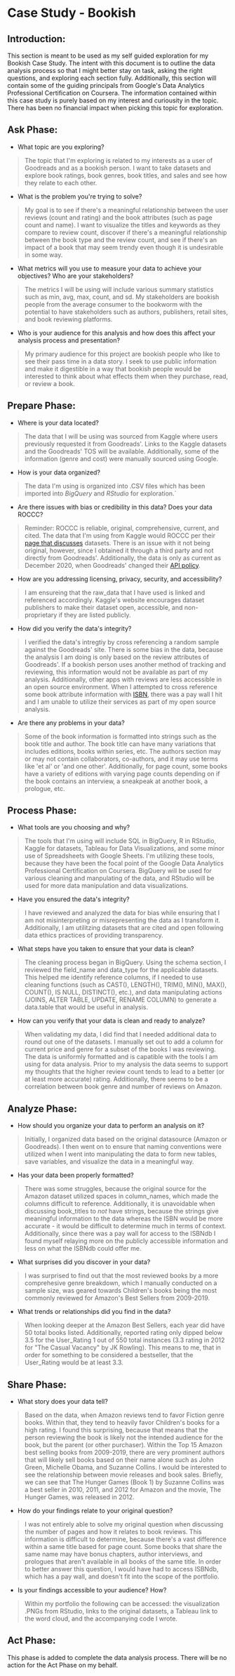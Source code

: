 # Case Study - Bookish

## Introduction:
This section is meant to be used as my self guided exploration for my Bookish Case Study. The intent with this document is to outline the data analysis process so that I might better stay on task, asking the right questions, and exploring each section fully. Additionally, this section will contain some of the guiding principals from Google's Data Analytics Professional Certification on Coursera. The information contained within this case study is purely based on my interest and curiousity in the topic. There has been no financial impact when picking this topic for exploration.

## Ask Phase:
- What topic are you exploring? 
> The topic that I'm exploring is related to my interests as a user of Goodreads and as a bookish person. I want to take datasets and explore book ratings, book genres, book titles, and sales and see how they relate to each other.
- What is the problem you're trying to solve? 
> My goal is to see if there's a meaningful relationship between the user reviews (count and rating) and the book attributes (such as page count and name). I want to visualize the titles and keywords as they compare to review count, discover if there's a meaningful relationship between the book type and the review count, and see if there's an impact of a book that may seem trendy even though it is undesirable in some way.
- What metrics will you use to measure your data to achieve your objectives? Who are your stakeholders? 
> The metrics I will be using will include various summary statistics such as min, avg, max, count, and sd. My stakeholders are bookish people from the average consumer to the bookworm with the potential to have stakeholders such as authors, publishers, retail sites, and book reviewing platforms.
- Who is your audience for this analysis and how does this affect your analysis process and presentation? 
> My primary audience for this project are bookish people who like to see their pass time in a data story. I seek to use public information and make it digestible in a way that bookish people would be interested to think about what effects them when they purchase, read, or review a book.

## Prepare Phase:
- Where is your data located? 
> The data that I will be using was sourced from Kaggle where users previously requested it from Goodreads'. Links to the Kaggle datasets and the Goodreads' TOS will be available. Additionally, some of the information (genre and cost) were manually sourced using Google.
- How is your data organized? 
> The data I'm using is organized into .CSV files which has been imported into *BigQuery* and *RStudio* for exploration.`
- Are there issues with bias or credibility in this data? Does your data ROCCC? 
> Reminder: ROCCC is reliable, original, comprehensive, current, and cited. The data that I'm using from Kaggle would ROCCC per their [page that discusses](https://www.kaggle.com/docs/datasets) datasets. There is an issue with it not being original, however, since I obtained it through a third party and not directly from Goodreads'. Additionally, the data is only as current as December 2020, when Goodreads' changed their [API policy](https://www.goodreads.com/api/terms).
- How are you addressing licensing, privacy, security, and accessibility?
> I am ensureing that the raw_data that I have used is linked and referenced accordingly. Kaggle's website encourages dataset publishers to make their dataset open, accessible, and non-proprietary if they are listed publicly.
- How did you verify the data's integrity?
> I verified the data's intregtiy by cross referencing a random sample against the Goodreads' site. There is some bias in the data, because the analysis I am doing is only based on the review attributes of Goodreads'. If a bookish person uses another method of tracking and reviewing, this information would not be available as part of my analysis. Additionally, other apps with reviews are less accessible in an open source environment. When I attempted to cross reference some book attribute information with [ISBN](https://isbndb.com), there was a pay wall I hit and I am unable to utilize their services as part of my open source analysis.
- Are there any problems in your data?
> Some of the book information is formatted into strings such as the book title and author. The book title can have many variations that includes editions, books within series, etc. The authors section may or may not contain collaborators, co-authors, and it may use terms like 'et al' or 'and one other'. Additionally, for page count, some books have a variety of editions with varying page counts depending on if the book contains an interview, a sneakpeak at another book, a prologue, etc.

## Process Phase:
- What tools are you choosing and why?
> The tools that I'm using will include SQL in BigQuery, R in RStudio, Kaggle for datasets, Tableau for Data Visualizations, and some minor use of Spreadsheets with Google Sheets. I'm utilizing these tools, because they have been the focal point of the Google Data Analytics Professional Certification on Coursera. BigQuery will be used for various cleaning and manpulating of the data, and RStudio will be used for more data manipulation and data visualizations.
- Have you ensured the data's integrity?
> I have reviewed and analyzed the data for bias while ensuring that I am not misinterpreting or misrepresenting the data as I transform it. Additionally, I am utilitzing datasets that are cited and open following data ethics practices of providing transparency.
- What steps have you taken to ensure that your data is clean?
> The cleaning process began in BigQuery. Using the schema section, I reviewed the field_name and data_type for the applicable datasets. This helped me identify reference columns, if I needed to use cleaning functions (such as CAST(), LENGTH(), TRIM(), MIN(), MAX(), COUNT(), IS NULL, DISTINCT(), etc.), and data manipulating actions (JOINS, ALTER TABLE, UPDATE, RENAME COLUMN) to generate a data.table that would be useful in analysis.
- How can you verify that your data is clean and ready to analyze?
> When validating my data, I did find that I needed additional data to round out one of the datasets. I manually set out to add a column for current price and genre for a subset of the books I was reviewing. The data is uniformly formatted and is capatible with the tools I am using for data analysis. Prior to my analysis the data seems to support my thoughts that the higher review count tends to lead to a better (or at least more accurate) rating. Additionally, there seems to be a correlation between book genre and number of reviews on Amazon.

## Analyze Phase:
- How should you organize your data to perform an analysis on it?
> Initially, I organized data based on the original datasource (Amazon or Goodreads). I then went on to ensure that naming conventions were utilized when I went into manipulating the data to form new tables, save variables, and visualize the data in a meaningful way.
- Has your data been properly formatted?
> There was some struggles, because the original source for the Amazon dataset utilized spaces in column_names, which made the columns difficult to reference. Additionally, it is unavoidable when discussing book_titles to *not* have strings, because the strings give meaningful information to the data whereas the ISBN would be more accurate - it would be difficult to determine much in terms of context. Additionally, since there was a pay wall for access to the ISBNdb I found myself relaying more on the publicly accessible information and less on what the ISBNdb could offer me.
- What surprises did you discover in your data?
> I was surprised to find out that the most reviewed books by a more comprehesive genre breakdown, which I manually conducted on a sample size, was geared towards Children's books being the most commonly reviewed for Amazon's Best Sellers from 2009-2019.
- What trends or relationships did you find in the data?
> When looking deeper at the Amazon Best Sellers, each year did have 50 total books listed. Additionally, reported rating only dipped below 3.5 for the User_Rating 1 out of 550 total instances (3.3 rating in 2012 for "The Casual Vacancy" by JK Rowling). This means to me, that in order for something to be considered a bestseller, that the User_Rating would be at least 3.3. 

## Share Phase:
- What story does your data tell?
> Based on the data, when Amazon reviews tend to favor Fiction genre books. Within that, they tend to heavily favor Children's books for a high rating. I found this surprising, because that means that the person reviewing the book is likely not the intended audience for the book, but the parent (or other purchaser). Within the Top 15 Amazon best selling books from 2009-2019, there are very prominent authors that will likely sell books based on their name alone such as John Green, Michelle Obama, and Suzanne Collins. I would be interested to see the relationship between movie releases and book sales. Briefly, we can see that The Hunger Games (Book 1) by Suzanne Collins was a best seller in 2010, 2011, and 2012 for Amazon and the movie, The Hunger Games, was released in 2012. 
- How do your findings relate to your original question?
> I was not entirely able to solve my original question when discussing the number of pages and how it relates to book reviews. This information is difficult to determine, because there's a vast difference within a same title based for page count. Some books that share the same name may have bonus chapters, author interviews, and prologues that aren't available in all books of the same title. In order to better answer this question, I would have had to access ISBNdb, which has a pay wall, and doesn't fit into the scope of the portfolio. 
- Is your findings accessible to your audience? How?
> Within my portfolio the following can be accessed: the visualization .PNGs from RStudio, links to the original datasets, a Tableau link to the word cloud, and the accompanying code I wrote.

## Act Phase:
This phase is added to complete the data analysis process. There will be no action for the Act Phase on my behalf.

